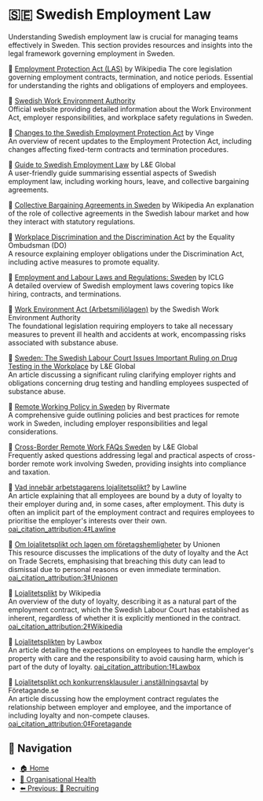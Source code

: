 # 🇸🇪 Swedish Employment Law

Understanding Swedish employment law is crucial for managing teams effectively in Sweden. This section provides resources and insights into the legal framework governing employment in Sweden.

🔗 [Employment Protection Act (LAS)](https://en.wikipedia.org/wiki/Employment_Protection_Act_(of_Sweden)) by Wikipedia  
The core legislation governing employment contracts, termination, and notice periods. Essential for understanding the rights and obligations of employers and employees.

🔗 [Swedish Work Environment Authority](https://www.av.se/en/)  
Official website providing detailed information about the Work Environment Act, employer responsibilities, and workplace safety regulations in Sweden.

📄 [Changes to the Swedish Employment Protection Act](https://www.vinge.se/en/news/changes-to-the-swedish-employment-protection-act-and-other-labour-laws/) by Vinge  
An overview of recent updates to the Employment Protection Act, including changes affecting fixed-term contracts and termination procedures.

🔗 [Guide to Swedish Employment Law](https://leglobal.law/countries/sweden/employment-law/employment-law-overview-sweden/) by L&E Global  
A user-friendly guide summarising essential aspects of Swedish employment law, including working hours, leave, and collective bargaining agreements.

🔗 [Collective Bargaining Agreements in Sweden](https://en.wikipedia.org/wiki/Collective_agreement_coverage) by Wikipedia
An explanation of the role of collective agreements in the Swedish labour market and how they interact with statutory regulations.

📄 [Workplace Discrimination and the Discrimination Act](https://www.do.se/other-languages/english/) by the Equality Ombudsman (DO)  
A resource explaining employer obligations under the Discrimination Act, including active measures to promote equality.

🔗 [Employment and Labour Laws and Regulations: Sweden](https://iclg.com/practice-areas/employment-and-labour-laws-and-regulations/sweden) by ICLG  
A detailed overview of Swedish employment laws covering topics like hiring, contracts, and terminations.

🔗 [Work Environment Act (Arbetsmiljölagen)](https://www.av.se/en/work-environment-work-and-inspections/acts-and-regulations-about-work-environment/) by the Swedish Work Environment Authority  
The foundational legislation requiring employers to take all necessary measures to prevent ill health and accidents at work, encompassing risks associated with substance abuse.

📄 [Sweden: The Swedish Labour Court Issues Important Ruling on Drug Testing in the Workplace](https://leglobal.law/2024/08/27/sweden-the-swedish-labour-court-issues-important-ruling-on-drug-testing-in-the-workplace/) by L&E Global  
An article discussing a significant ruling clarifying employer rights and obligations concerning drug testing and handling employees suspected of substance abuse.

🔗 [Remote Working Policy in Sweden](https://www.rivermate.com/guides/sweden/remote-work) by Rivermate  
A comprehensive guide outlining policies and best practices for remote work in Sweden, including employer responsibilities and legal considerations.

📄 [Cross-Border Remote Work FAQs Sweden](https://leglobal.law/countries/sweden/sweden-remote-work-faq/) by L&E Global  
Frequently asked questions addressing legal and practical aspects of cross-border remote work involving Sweden, providing insights into compliance and taxation.

📄 [Vad innebär arbetstagarens lojalitetsplikt?](https://lawline.se/answers/vad-innebar-arbetstagarens-lojalitetsplikt) by Lawline  
An article explaining that all employees are bound by a duty of loyalty to their employer during and, in some cases, after employment. This duty is often an implicit part of the employment contract and requires employees to prioritise the employer's interests over their own. [oai_citation_attribution:4‡Lawline](https://lawline.se/answers/vad-innebar-arbetstagarens-lojalitetsplikt?utm_source=chatgpt.com)

📄 [Om lojalitetsplikt och lagen om företagshemligheter](https://www.unionen.se/rad-och-stod/om-lojalitetsplikt-och-lagen-om-foretagshemligheter) by Unionen  
This resource discusses the implications of the duty of loyalty and the Act on Trade Secrets, emphasising that breaching this duty can lead to dismissal due to personal reasons or even immediate termination. [oai_citation_attribution:3‡Unionen](https://www.unionen.se/rad-och-stod/om-lojalitetsplikt-och-lagen-om-foretagshemligheter?utm_source=chatgpt.com)

📄 [Lojalitetsplikt](https://sv.wikipedia.org/wiki/Lojalitetsplikt) by Wikipedia  
An overview of the duty of loyalty, describing it as a natural part of the employment contract, which the Swedish Labour Court has established as inherent, regardless of whether it is explicitly mentioned in the contract. [oai_citation_attribution:2‡Wikipedia](https://sv.wikipedia.org/wiki/Lojalitetsplikt?utm_source=chatgpt.com)

📄 [Lojalitetsplikten](https://lawbox.se/arbetsratt/lojalitetsplikten/) by Lawbox  
An article detailing the expectations on employees to handle the employer's property with care and the responsibility to avoid causing harm, which is part of the duty of loyalty. [oai_citation_attribution:1‡Lawbox](https://lawbox.se/arbetsratt/lojalitetsplikten/?utm_source=chatgpt.com)

📄 [Lojalitetsplikt och konkurrensklausuler i anställningsavtal](https://foretagande.se/foretagsjuridik/lojalitetsplikt-och-konkurrensklausuler-i-anstallningsavtal) by Företagande.se  
An article discussing how the employment contract regulates the relationship between employer and employee, and the importance of including loyalty and non-compete clauses. [oai_citation_attribution:0‡Foretagande](https://foretagande.se/foretagsjuridik/lojalitetsplikt-och-konkurrensklausuler-i-anstallningsavtal?utm_source=chatgpt.com)

## 🧭 Navigation

- [🏠 Home](../../README.md)
- [🧠 Organisational Health](../README.md)
- [⬅️ Previous: 🧲 Recruiting](recruiting.md)
